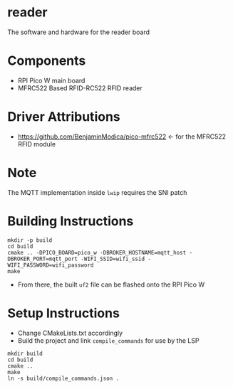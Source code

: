# reader
The software and hardware for the reader board

# Components
- RPI Pico W main board
- MFRC522 Based RFID-RC522 RFID reader

# Driver Attributions
- https://github.com/BenjaminModica/pico-mfrc522 <- for the MFRC522 RFID module

# Note
The MQTT implementation inside `lwip` requires the SNI patch

# Building Instructions
```
mkdir -p build
cd build
cmake .. -DPICO_BOARD=pico_w -DBROKER_HOSTNAME=mqtt_host -DBROKER_PORT=mqtt_port -WIFI_SSID=wifi_ssid -WIFI_PASSWORD=wifi_password
make
```
- From there, the built `uf2` file can be flashed onto the RPI Pico W 

# Setup Instructions
- Change CMakeLists.txt accordingly
- Build the project and link `compile_commands` for use by the LSP
```
mkdir build
cd build
cmake ..
make
ln -s build/compile_commands.json .
```
